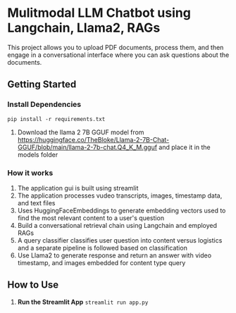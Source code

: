 # Mulitmodal LLM Chatbot using Langchain, Llama2, RAGs
This project allows you to upload PDF documents, process them, and then engage in a conversational interface where you can ask questions about the documents.

## Getting Started

### Install Dependencies

`pip install -r requirements.txt`

1. Download the llama 2 7B GGUF model from https://huggingface.co/TheBloke/Llama-2-7B-Chat-GGUF/blob/main/llama-2-7b-chat.Q4_K_M.gguf and place it in the models folder

### How it works 
1. The application gui is built using streamlit
2. The application processes vudeo transcripts, images, timestamp data, and text files 
3. Uses HuggingFaceEmbeddings to generate embedding vectors used to find the most relevant content to a user's question 
4. Build a conversational retrieval chain using Langchain and employed RAGs
5. A query classifier classifies user question into content versus logistics and a separate pipeline is followed based on classification
6. Use Llama2 to generate response and return an answer with video timestamp, and images embedded for content type query

## How to Use

1. **Run the Streamlit App**
 `streamlit run app.py`
